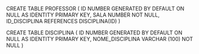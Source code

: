
CREATE TABLE PROFESSOR (
 ID NUMBER GENERATED BY DEFAULT ON NULL AS IDENTITY PRIMARY KEY,
 SALA NUMBER NOT NULL,
 ID_DISCIPLINA REFERENCES DISCIPLINA(ID)
)

CREATE TABLE DISCIPLINA (
 ID NUMBER GENERATED BY DEFAULT ON NULL AS IDENTITY PRIMARY KEY,
 NOME_DISCIPLINA VARCHAR (100) NOT NULL
)